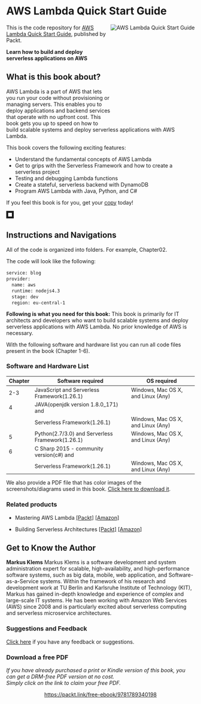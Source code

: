


# AWS Lambda Quick Start Guide

<a href="https://www.packtpub.com/virtualization-and-cloud/aws-lambda-quick-start-guide?utm_source=github&utm_medium=repository&utm_campaign=9781789340198"><img src="https://dz13w8afd47il.cloudfront.net/sites/default/files/imagecache/ppv4_main_book_cover/B11345.png" alt="AWS Lambda Quick Start Guide" height="256px" align="right"></a>

This is the code repository for [AWS Lambda Quick Start Guide](https://www.packtpub.com/virtualization-and-cloud/aws-lambda-quick-start-guide?utm_source=github&utm_medium=repository&utm_campaign=9781789340198), published by Packt.

**Learn how to build and deploy serverless applications on AWS**

## What is this book about?
AWS Lambda is a part of AWS that lets you run your code without provisioning or managing servers. This enables you to deploy applications and backend services that operate with no upfront cost. This book gets you up to speed on how to build scalable systems and deploy serverless applications with AWS Lambda.

This book covers the following exciting features:
* Understand the fundamental concepts of AWS Lambda
* Get to grips with the Serverless Framework and how to create a serverless project
* Testing and debugging Lambda functions
* Create a stateful, serverless backend with DynamoDB
* Program AWS Lambda with Java, Python, and C#

If you feel this book is for you, get your [copy](https://www.amazon.com/dp/1789340195) today!

<a href="https://www.packtpub.com/?utm_source=github&utm_medium=banner&utm_campaign=GitHubBanner"><img src="https://raw.githubusercontent.com/PacktPublishing/GitHub/master/GitHub.png" 
alt="https://www.packtpub.com/" border="5" /></a>


## Instructions and Navigations
All of the code is organized into folders. For example, Chapter02.

The code will look like the following:
```
service: blog
provider:
  name: aws
  runtime: nodejs4.3
  stage: dev
  region: eu-central-1
```

**Following is what you need for this book:**
This book is primarily for IT architects and developers who want to build scalable systems and deploy serverless applications with AWS Lambda. No prior knowledge of AWS is necessary.

With the following software and hardware list you can run all code files present in the book (Chapter 1-6).

### Software and Hardware List

| Chapter  | Software required                                | OS required                        |
| -------- | -------------------------------------------------|------------------------------------|
| 2-3      | JavaScript and Serverless Framework(1.26.1)      | Windows, Mac OS X, and Linux (Any) |
| 4        | JAVA(openjdk version 1.8.0_171) and              |                                    |
|          | Serverless Framework(1.26.1)                     | Windows, Mac OS X, and Linux (Any) |
| 5        | Python(2.7/3.0) and Serverless Framework(1.26.1) | Windows, Mac OS X, and Linux (Any) |
| 6        | C Sharp 2015 - community version(c#) and         |                                    | 
|          | Serverless Framework(1.26.1)                     | Windows, Mac OS X, and Linux (Any) |


We also provide a PDF file that has color images of the screenshots/diagrams used in this book. [Click here to download it](https://www.packtpub.com/sites/default/files/downloads/AWSLambdaQuickStartGuide_ColorImages.pdf).

### Related products
* Mastering AWS Lambda [[Packt]](https://www.packtpub.com/virtualization-and-cloud/mastering-aws-lambda?utm_source=github&utm_medium=repository&utm_campaign=9781786467690) [[Amazon]](https://www.amazon.com/dp/1786467690)

* Building Serverless Architectures [[Packt]](https://www.packtpub.com/application-development/building-serverless-architectures?utm_source=github&utm_medium=repository&utm_campaign=9781787129191) [[Amazon]](https://www.amazon.com/dp/1787129195)

## Get to Know the Author
**Markus Klems**
Markus Klems is a software development and system administration expert for scalable, high-availability, and high-performance software systems, such as big data, mobile, web application, and Software-as-a-Service systems. Within the framework of his research and development work at TU Berlin and Karlsruhe Institute of Technology (KIT), Markus has gained in-depth knowledge and experience of complex and large-scale IT systems. He has been working with Amazon Web Services (AWS) since 2008 and is particularly excited about serverless computing and serverless microservice architectures.


### Suggestions and Feedback
[Click here](https://docs.google.com/forms/d/e/1FAIpQLSdy7dATC6QmEL81FIUuymZ0Wy9vH1jHkvpY57OiMeKGqib_Ow/viewform) if you have any feedback or suggestions.
### Download a free PDF

 <i>If you have already purchased a print or Kindle version of this book, you can get a DRM-free PDF version at no cost.<br>Simply click on the link to claim your free PDF.</i>
<p align="center"> <a href="https://packt.link/free-ebook/9781789340198">https://packt.link/free-ebook/9781789340198 </a> </p>
